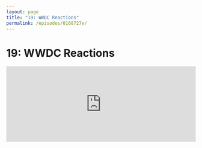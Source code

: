 ```yaml
---
layout: page
title: "19: WWDC Reactions"
permalink: /episodes/0168727e/
---
```


# 19: WWDC Reactions

<iframe frameBorder="0" height="200px" scrolling="no" seamless src="https://player.simplecast.com/0cc3b9b4-fe77-4261-8b07-7121aa70d8fa" width="100%" data-cy="latest-episode" />

- Improvement of the week: https://github.com/apple/swift-package-manager/pull/1249
- Ted’s email: https://lists.swift.org/pipermail/swift-dev/Week-of-Mon-20170605/004751.html
- Panel: https://news.realm.io/news/wwdc-2017-swift-panel/
- Xcode 9b2 release notes: http://adcdownload.apple.com/Developer_Tools/Xcode_9_beta_2/Release_Notes_for_Xcode_9_beta_2.pdf
- Ole Begemman’s panel highlights: https://oleb.net/blog/2017/06/chris-lattner-wwdc-swift-panel/
